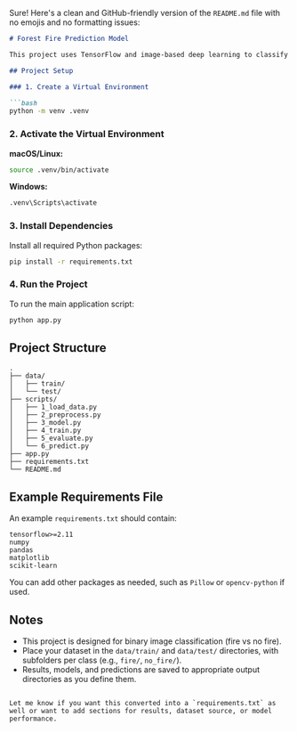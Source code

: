 Sure! Here's a clean and GitHub-friendly version of the `README.md` file with no emojis and no formatting issues:

````markdown
# Forest Fire Prediction Model

This project uses TensorFlow and image-based deep learning to classify whether a forest image shows fire or not. The project is organized for modular development, including training, evaluation, and prediction using a Convolutional Neural Network (CNN).

## Project Setup

### 1. Create a Virtual Environment

```bash
python -m venv .venv
````

### 2. Activate the Virtual Environment

**macOS/Linux:**

```bash
source .venv/bin/activate
```

**Windows:**

```bash
.venv\Scripts\activate
```

### 3. Install Dependencies

Install all required Python packages:

```bash
pip install -r requirements.txt
```

### 4. Run the Project

To run the main application script:

```bash
python app.py
```

## Project Structure

```
.
├── data/
│   ├── train/
│   └── test/
├── scripts/
│   ├── 1_load_data.py
│   ├── 2_preprocess.py
│   ├── 3_model.py
│   ├── 4_train.py
│   ├── 5_evaluate.py
│   └── 6_predict.py
├── app.py
├── requirements.txt
└── README.md
```

## Example Requirements File

An example `requirements.txt` should contain:

```
tensorflow>=2.11
numpy
pandas
matplotlib
scikit-learn
```

You can add other packages as needed, such as `Pillow` or `opencv-python` if used.

## Notes

* This project is designed for binary image classification (fire vs no fire).
* Place your dataset in the `data/train/` and `data/test/` directories, with subfolders per class (e.g., `fire/`, `no_fire/`).
* Results, models, and predictions are saved to appropriate output directories as you define them.


```

Let me know if you want this converted into a `requirements.txt` as well or want to add sections for results, dataset source, or model performance.
```
